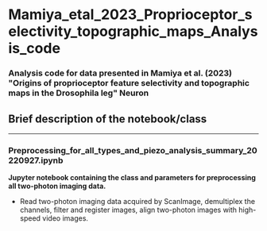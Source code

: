 # Mamiya_etal_2023_Proprioceptor_selectivity_topographic_maps_Analysis_code

### Analysis code for data presented in Mamiya et al. (2023) "Origins of proprioceptor feature selectivity and topographic maps in the Drosophila leg" Neuron

## Brief description of the notebook/class
---
### Preprocessing_for_all_types_and_piezo_analysis_summary_20220927.ipynb
**Jupyter notebook containing the class and parameters for preprocessing all two-photon imaging data.**
* Read two-photon imaging data acquired by ScanImage, demultiplex the channels, filter and register images, align two-photon images with high-speed video images. 
